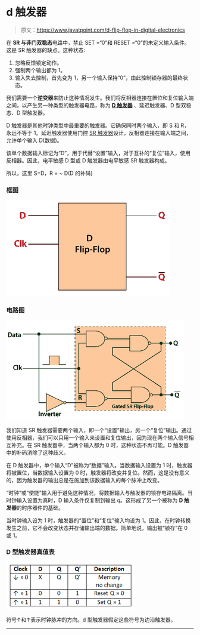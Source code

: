 # d 触发器

> 原文：<https://www.javatpoint.com/d-flip-flop-in-digital-electronics>

在 **SR 与非门双稳态**电路中，禁止 SET =“0”和 RESET =“0”的未定义输入条件。这是 SR 触发器的缺点。这种状态:

1.  忽略反馈锁定动作。
2.  强制两个输出都为 1。
3.  输入失去控制，首先变为 1，另一个输入保持“0”，由此控制锁存器的最终状态。

我们需要一个**逆变器**来防止这种情况发生。我们将反相器连接在置位和复位输入端之间，以产生另一种类型的触发器电路，称为 **[D 触发器](d-flip-flop-in-digital-electronics)** 、延迟触发器、D 型双稳态、D 型触发器。

D 触发器是其他时钟类型中最重要的触发器。它确保同时两个输入，即 S 和 R，永远不等于 1。延迟触发器使用门控 [SR 触发器](https://www.javatpoint.com/sr-flip-flop-in-digital-electronics)设计，反相器连接在输入端之间，允许单个输入 D(数据)。

该单个数据输入标记为“D”，用于代替“设置”输入，对于互补的“复位”输入，使用反相器。因此，电平敏感 D 型或 D 触发器由电平敏感 SR 触发器构成。

所以，这里 S=D，R = ~ D(D 的补码)

### 框图

![D Flip Flop](img/988e41af025b2e562cdf81c36e807529.png)

### 电路图

![D Flip Flop](img/ed4b2f5a1d8478fef52c33cf58ff8bec.png)

我们知道 SR 触发器需要两个输入，即一个“设置”输出，另一个“复位”输出。通过使用反相器，我们可以只用一个输入来设置和复位输出，因为现在两个输入信号相互补充。在 SR 触发器中，当两个输入都为 0 时，这种状态不再可能。D 触发器中的补码消除了这种歧义。

在 D 触发器中，单个输入“D”被称为“数据”输入。当数据输入设置为 1 时，触发器将被置位，当数据输入设置为 0 时，触发器将改变并复位。然而，这是没有意义的，因为触发器的输出总是在施加到该数据输入的每个脉冲上改变。

“时钟”或“使能”输入用于避免这种情况，将数据输入与触发器的锁存电路隔离。当时钟输入设置为真时，D 输入条件仅复制到输出 q。这形成了另一个被称为 **D 触发器**的时序器件的基础。

当时钟输入设为 1 时，触发器的“置位”和“复位”输入均设为 1。因此，在时钟转换发生之前，它不会改变状态并存储输出端的数据。简单地说，输出被“锁存”在 0 或 1。

### D 型触发器真值表

![D Flip Flop](img/a88c742135b0b87b050fd3529ea7404c.png)

符号↑和↑表示时钟脉冲的方向。d 型触发器假定这些符号为边沿触发器。

* * *
